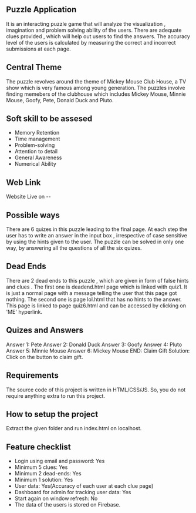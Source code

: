 
## Puzzle Application
It is an interacting puzzle game that will analyze the visualization , imagination and problem solving ability of the users. 
There are adequate clues provided , which will help out users to find the answers. The accuracy level of the users is calculated by measuring the correct and incorrect submissions 
at each page.

## Central Theme
The puzzle revolves around the theme of Mickey Mouse Club House, a TV show which is very famous among young generation. The puzzles involve finding memebers of the clubhouse which includes Mickey Mouse, Minnie Mouse, Goofy, Pete, Donald Duck and Pluto.

## Soft skill to be assesed
- Memory Retention
- Time management
- Problem-solving
- Attention to detail 
- General Awareness
- Numerical Ability


## Web Link
 Website Live on -- 



## Possible ways
There are 6 quizes in this puzzle leading to the final page. At each step the user has to write an answer in the input box , irrespective of case sensitive by using the hints given to the user. The puzzle can be solved in only one way, by answering all the questions of all the six quizes.

## Dead Ends 
There are 2 dead ends to this puzzle , which are given in form of false hints and clues .
The first one is deadend.html page which is linked with quiz1. It is just a normal page with a message telling the user that this page got nothing.
The second one is page lol.html that has no hints to the answer. This page is linked to page quiz6.html and can be accessed by clicking on 'ME' hyperlink.


## Quizes and Answers
Answer 1: Pete
Answer 2: Donald Duck
Answer 3: Goofy
Answer 4: Pluto
Answer 5: Minnie Mouse
Answer 6: Mickey Mouse
END: Claim Gift
Solution: Click on the button to claim gift.

## Requirements
The source code of this project is written in HTML/CSS/JS. So, you do not require anything extra to run this project.

## How to setup the project
Extract the given folder and run index.html on localhost.

## Feature checklist
- Login using email and password: Yes
- Minimum 5 clues: Yes
- Minimum 2 dead-ends: Yes
- Minimum 1 solution: Yes
- User data: Yes(Accuracy of each user at each clue page)
- Dashboard for admin for tracking user data: Yes
- Start again on window refresh: No
- The data of the users is stored on Firebase.





